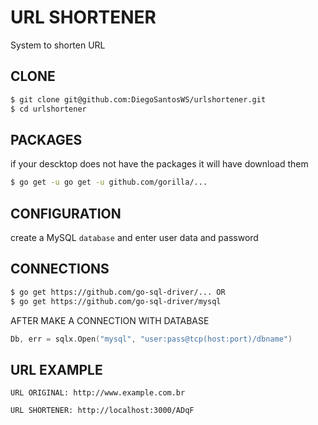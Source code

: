 # URL SHORTENER
System to shorten URL
## CLONE

```bash
$ git clone git@github.com:DiegoSantosWS/urlshortener.git
$ cd urlshortener
```
## PACKAGES
if your descktop does not have the packages it will have download them
```bash
$ go get -u go get -u github.com/gorilla/...
```

## CONFIGURATION

create a MySQL `database` and enter user data and password
## CONNECTIONS

```bash
$ go get https://github.com/go-sql-driver/... OR
$ go get https://github.com/go-sql-driver/mysql
```
AFTER MAKE A CONNECTION WITH DATABASE
```go
Db, err = sqlx.Open("mysql", "user:pass@tcp(host:port)/dbname")
```
## URL EXAMPLE

`URL ORIGINAL: http://www.example.com.br`

`URL SHORTENER: http://localhost:3000/ADqF`